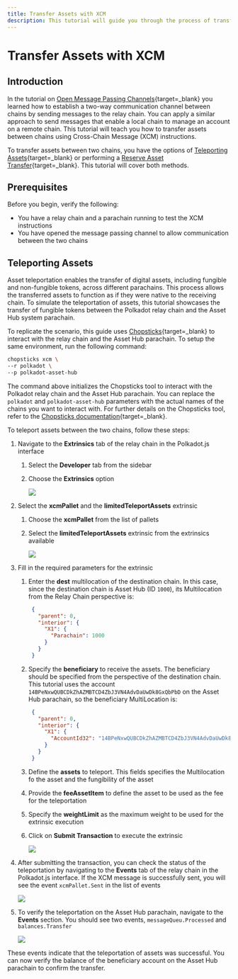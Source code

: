 ```yaml
---
title: Transfer Assets with XCM
description: This tutorial will guide you through the process of transferring assets between parachains using Cross-Chain Message (XCM) instructions.
---
```


# Transfer Assets with XCM

## Introduction

In the tutorial on [Open Message Passing Channels](TODO:update-path){target=\_blank} you learned how to establish a two-way communication channel between chains by sending messages to the relay chain. You can apply a similar approach to send messages that enable a local chain to manage an account on a remote chain. This tutorial will teach you how to transfer assets between chains using Cross-Chain Message (XCM) instructions.

To transfer assets between two chains, you have the options of [Teleporting Assets](https://wiki.polkadot.network/docs/learn-teleport){target=\_blank} or performing a [Reserve Asset Transfer](https://wiki.polkadot.network/docs/learn/xcm/journey/transfers-reserve){target=\_blank}. This tutorial will cover both methods.

## Prerequisites

Before you begin, verify the following:

- You have a relay chain and a parachain running to test the XCM instructions
- You have opened the message passing channel to allow communication between the two chains

## Teleporting Assets

Asset teleportation enables the transfer of digital assets, including fungible and non-fungible tokens, across different parachains. This process allows the transferred assets to function as if they were native to the receiving chain. To simulate the teleportation of assets, this tutorial showcases the transfer of fungible tokens between the Polkadot relay chain and the Asset Hub system parachain.

To replicate the scenario, this guide uses [Chopsticks](https://github.com/AcalaNetwork/chopsticks){target=\_blank} to interact with the relay chain and the Asset Hub parachain. To setup the same environment, run the following command:

```bash
chopsticks xcm \
--r polkadot \
--p polkadot-asset-hub
```

The command above initializes the Chopsticks tool to interact with the Polkadot relay chain and the Asset Hub parachain. You can replace the `polkadot` and `polkadot-asset-hub` parameters with the actual names of the chains you want to interact with. For further details on the Chopsticks tool, refer to the [Chopsticks documentation](TODO:update-path){target=\_blank}.

To teleport assets between the two chains, follow these steps:

1. Navigate to the **Extrinsics** tab of the relay chain in the Polkadot.js interface
    1. Select the **Developer** tab from the sidebar
    2. Choose the **Extrinsics** option

        ![](/images/tutorials/polkadot-sdk/build-a-parachain/transfer-assets-with-xcm/transfer-assets-with-xcm-1.webp)

2. Select the **xcmPallet** and the **limitedTeleportAssets** extrinsic
    1. Choose the **xcmPallet** from the list of pallets
    2. Select the **limitedTeleportAssets** extrinsic from the extrinsics available

        ![](/images/tutorials/polkadot-sdk/build-a-parachain/transfer-assets-with-xcm/transfer-assets-with-xcm-2.webp)

3. Fill in the required parameters for the extrinsic
    1. Enter the **dest** multilocation of the destination chain. In this case, since the destination chain is Asset Hub (ID `1000`), its Multilocation from the Relay Chain perspective is:
        ```json
         {
           "parent": 0,
           "interior": {
             "X1": {
               "Parachain": 1000
             }
           }
         }
        ```
    2. Specify the **beneficiary** to receive the assets. The beneficiary should be specified from the perspective of the destination chain. This tutorial uses the account `14BPeNxwQUBCDkZhAZMBTCD4ZbJ3VN4AdvDaUwDk8GxQbPbD` on the Asset Hub parachain, so the beneficiary MultiLocation is:
        ```json
         {
           "parent": 0,
           "interior": {
             "X1": {
               "AccountId32": "14BPeNxwQUBCDkZhAZMBTCD4ZbJ3VN4AdvDaUwDk8GxQbPbD"
             }
           }
         }
        ```
    3. Define the **assets** to teleport. This fields specifies the Multilocation fo the asset and the fungibility of the asset
    4. Provide the **feeAssetItem** to define the asset to be used as the fee for the teleportation
    5. Specify the **weightLimit** as the maximum weight to be used for the extrinsic execution
    6. Click on **Submit Transaction** to execute the extrinsic

        ![](/images/tutorials/polkadot-sdk/build-a-parachain/transfer-assets-with-xcm/transfer-assets-with-xcm-3.webp)

4. After submitting the transaction, you can check the status of the teleportation by navigating to the **Events** tab of the relay chain in the Polkadot.js interface. If the XCM message is successfully sent, you will see the event `xcmPallet.Sent` in the list of events

    ![](/images/tutorials/polkadot-sdk/build-a-parachain/transfer-assets-with-xcm/transfer-assets-with-xcm-4.webp)

5. To verify the teleportation on the Asset Hub parachain, navigate to the **Events** section. You should see two events, `messageQueu.Processed` and `balances.Transfer`

    ![](/images/tutorials/polkadot-sdk/build-a-parachain/transfer-assets-with-xcm/transfer-assets-with-xcm-5.webp)

These events indicate that the teleportation of assets was successful. You can now verify the balance of the beneficiary account on the Asset Hub parachain to confirm the transfer.